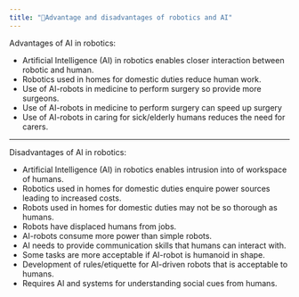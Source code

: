 ```yaml
---
title: "🤖Advantage and disadvantages of robotics and AI"
--- 
```

Advantages of AI in robotics:

- Artificial Intelligence (AI) in robotics enables closer interaction between robotic and human.
- Robotics used in homes for domestic duties reduce human work.
- Use of AI-robots in medicine to perform surgery so provide more surgeons.
- Use of AI-robots in medicine to perform surgery can speed up surgery
- Use of AI-robots in caring for sick/elderly humans reduces the need for carers.
---
Disadvantages  of AI in robotics:

- Artificial Intelligence (AI) in robotics enables intrusion into of workspace of humans.
- Robotics used in homes for domestic duties enquire power sources leading to increased costs.
- Robots used in homes for domestic duties may not be so thorough as humans.
- Robots have displaced humans from jobs.
- AI-robots consume more power than simple robots.
- AI needs to provide communication skills that humans can interact with.
- Some tasks are more acceptable if AI-robot is humanoid in shape.
- Development of rules/etiquette for AI-driven robots that is acceptable to humans.
- Requires AI and systems for understanding social cues from humans.
